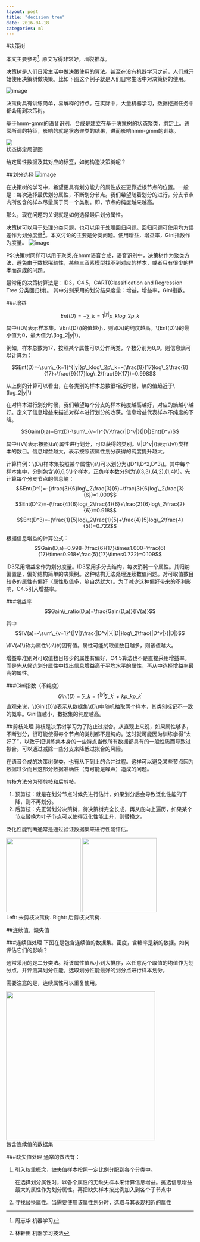 ```yaml
---
layout: post
title: "decision tree"
date: 2016-04-18
categories: ml
---
```


#决策树
<script type="text/javascript" src="http://cdn.mathjax.org/mathjax/latest/MathJax.js?config=default"></script>

本文主要参考[^zzh]. 原文写得非常好，墙裂推荐。

决策树是人们日常生活中做决策使用的算法。甚至在没有机器学习之前，人们就开始使用决策树做决策。比如下图这个例子就是人们日常生活中对决策树的使用。

![image](http://vsooda.github.io/assets/decision_tree/rude.jpg)

决策树具有训练简单，易解释的特点。在实际中，大量机器学习，数据挖掘任务中都会用到决策树。

基于hmm-gmm的语音识别，合成是建立在基于决策树的状态聚类，绑定上。通常所调的特征，影响的就是状态聚类的结果，进而影响hmm-gmm的训练。

<div class="imgcap">
<img src="http://vsooda.github.io/assets/decision_tree/state_cluster.png" style="max-width:98%;">
<div class="thecap">状态绑定局部图</div>
</div>

给定属性数据及其对应的标签，如何构造决策树呢？

##划分选择
![image](http://vsooda.github.io/assets/decision_tree/info_gain.jpg)

在决策树的学习中，希望更具有划分能力的属性放在更靠近根节点的位置。一般是：每次选择最优划分属性，不断划分节点。我们希望随着划分的进行，分支节点内所包含的样本尽量属于同一个类别。即，节点的纯度越来越高。

那么，现在问题的关键就是如何选择最后划分属性。

决策树可以用于处理分类问题，也可以用于处理回归问题。回归问题可使用均方误差作为划分度量[^lxt]。本文讨论的主要是分类问题。使用增益，增益率，Gini指数作为度量。
![image](http://vsooda.github.io/assets/decision_tree/error.png)

PS:决策树同样可以用于聚类,在hmm语音合成，语音识别中，决策树作为聚类方法，避免由于数据稀疏性，某些三音素模型找不到对应的样本，或者只有很少的样本而造成的问题。

最常用的决策树算法是：ID3，C4.5，CART(Classification and Regression Tree 分类回归树)。 其中分别采用的划分结果度量：增益，增益率，Gini指数。

###增益

$$Ent(D)=-\sum\_{k=1}^{|y|}p\_klog\_2p\_k$$ 

其中\\(D\\)表示样本集。\\(Ent(D)\\)的值越小，则\\(D\\)的纯度越高。\\(Ent(D)\\)的最小值为0，最大值为\\(log\_2|y|\\)。

例如，样本总数为17，按照某个属性可以分作两类，个数分别为8,9。则信息熵可以计算为：

$$Ent(D)=-\sum\_{k=1}^{|y|}p\_klog\_2p\_k=-(\frac{8}{17}log\_2\frac{8}{17}+\frac{9}{17}log\_2\frac{9}{17})=0.998$$

从上例的计算可以看出，在各类别的样本总数很相近时候，熵的值趋近于\\(log\_2|y|\\)

在对样本进行划分时候，我们希望每个分支的样本纯度越高越好，对应的熵越小越好。定义了信息增益来描述对样本进行划分的收获。信息增益代表样本不纯度的下降。

$$Gain(D,a)=Ent(D)-\sum\_{v=1}^{V}\frac{|D^v|}{|D|}Ent(D^v)$$

其中\\(V\\)表示按照\\(a\\)属性进行划分，可以获得的类别。\\(|D^v|\\)表示\\(v\\)类样本的数目。信息增益越大，表示按照该属性划分获得的纯度提升越大。

计算样例：\\(D\\)样本集按照某个属性\\(a\\)可以划分为\\(D^1,D^2,D^3\\)。其中每个样本集中，分别包含\\(6,6,5\\)个样本。正负样本数分别为\\((3,3),(4,2),(1,4)\\)。先计算每个分支节点的信息熵：
$$Ent(D^1)=-(\frac{3}{6}log\_2\frac{3}{6}+\frac{3}{6}log\_2\frac{3}{6})=1.000$$
$$Ent(D^2)=-(\frac{4}{6}log\_2\frac{4}{6}+\frac{2}{6}log\_2\frac{2}{6})=0.918$$
$$Ent(D^3)=-(\frac{1}{5}log\_2\frac{1}{5}+\frac{4}{5}log\_2\frac{4}{5})=0.722$$

根据信息增益的计算公式：
$$Gain(D,a)=0.998-(\frac{6}{17}\times1.000+\frac{6}{17}\times0.918+\frac{5}{17}\times0.722)=0.109$$

ID3采用增益来作为划分度量。ID3采用多分支结构，每次消耗一个属性。其归纳偏置是，偏好结构简单的决策树。这种结构无法处理连续数值问题。对可取值数目较多的属性有偏好（属性取值多，熵自然就大）。为了减少这种偏好带来的不利影响，C4.5引入增益率。

###增益率
$$Gain\\_ratio(D,a)=\frac{Gain(D,a)}{IV(a)}$$ 

其中
$$IV(a)=-\sum\_{v=1}^{|V|}\frac{|D^v|}{|D|}log\_2\frac{|D^v|}{|D|}$$

\\(IV(a)\\)称为属性\\(a\\)的固有值。属性可能的取值数目越多，则该值越大。

增益率准别对可取值数目较少的属性有偏好，C4.5算法也不是直接采用增益率。而是先从候选划分属性中找出信息增益高于平均水平的属性，再从中选择增益率最高的属性。

###Gini指数（不纯度）
$$Gini(D)=\sum\_{k=1}^{|y|}\sum\_{k^{\prime}\ne{k}}p\_kp\_k^{\prime}$$
直观来说，\\(Gini(D)\\)表示从数据集\\(D\\)中随机抽取两个样本，其类别标记不一致的概率。Gini值越小，数据集的纯度越高。

##剪枝处理
剪枝是决策树学习为了防止过拟合。从直观上来说，如果属性够多，不断划分，很可能使得每个节点的类别都不是纯的。这时就可能因为训练学得“太好了”，以致于把训练集本身的一些特点当做所有数据都具有的一般性质而导致过拟合。可以通过减除一些分支来降低过拟合的风险。

在语音合成的决策树聚类，也有从下到上的合并过程。这样可以避免某些节点因为数据过少而且这部分数据准确性（有可能是噪声）造成的问题。

剪枝方法分为预剪枝和后剪枝。

1. 预剪枝：就是在划分节点时候先进行估计，如果划分后会导致泛化性能的下降，则不再划分。
2. 后剪枝：先正常划分决策树，待决策树完全长成，再从底向上遍历，如果某个节点替换为叶子节点可以使得泛化性能上升，则替换之。

泛化性能判断通常是通过验证数据集来进行性能评估。

<div class="imgcap">
<div>
<img src="http://vsooda.github.io/assets/decision_tree/non_pruning.jpg" style="max-width:49%; height:200px;">
<img src="http://vsooda.github.io/assets/decision_tree/pruning.jpg" style="max-width:49%; height:200px;">
</div>
<div class="thecap">Left: 未剪枝决策树. Right: 后剪枝决策树.</div>
</div>




##连续值，缺失值

###连续值处理
下图在是包含连续值的数据集。密度，含糖率是新的数据。如何评估它们的影响？

通常采用的是二分类法。将该属性值从小到大排序，以任意两个取值的均值作为划分点，并评测其划分性能。选取划分性能最好的划分点进行样本划分。

需要注意的是，连续属性可以重复使用。

<div class="imgcap">
<img src="http://vsooda.github.io/assets/decision_tree/dataset.jpg" style="max-width:80%; height:400px;">
<div class="thecap">包含连续值的数据集</div>
</div>

###缺失值处理
通常的做法有：

1. 引入权重概念，缺失值样本按照一定比例分配到各个分类中。

	在选择划分属性时，以各个属性的无缺失样本来计算信息增益。挑选信息增益最大的属性作为划分属性。再把缺失样本按比例加入到各个子节点中
2. 寻找替换属性。当需要使用该属性划分时，选取与其表现相近的属性

[^zzh]: 周志华 机器学习

[^lihang]: 李航 统计学习方法

[^lxt]: 林轩田 机器学习技法